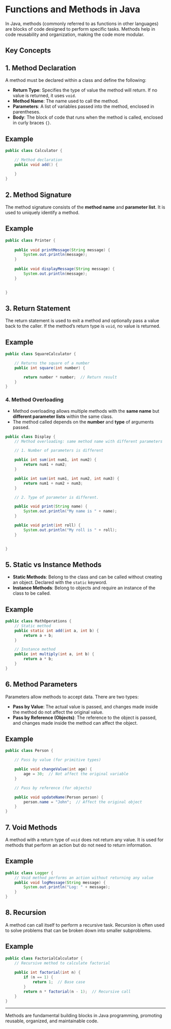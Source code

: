 # Functions and Methods in Java

In Java, methods (commonly referred to as functions in other languages) are blocks of code designed to perform specific tasks. Methods help in code reusability and organization, making the code more modular.

## Key Concepts

## 1. **Method Declaration**
A method must be declared within a class and define the following:
- **Return Type**: Specifies the type of value the method will return. If no value is returned, it uses `void`.
- **Method Name**: The name used to call the method.
- **Parameters**: A list of variables passed into the method, enclosed in parentheses.
- **Body**: The block of code that runs when the method is called, enclosed in curly braces `{}`.

## Example
```java
public class Calculator {

    // Method declaration
    public void add() {
        
    }
}
```

## 2. **Method Signature**
The method signature consists of the **method name** and **parameter list**. It is used to uniquely identify a method.

## Example
```java
public class Printer {
    
    public void printMessage(String message) {
        System.out.println(message);
    }
    
    public void displayMessage(String message) {
        System.out.println(message);
    }

    
}
```

## 3. **Return Statement**
The return statement is used to exit a method and optionally pass a value back to the caller. If the method’s return type is `void`, no value is returned.

## Example
```java
public class SquareCalculator {

    // Returns the square of a number
    public int square(int number) {

        return number * number;  // Return result
    }
}
```

### 4. **Method Overloading**
- Method overloading allows multiple methods with the **same name** but **different parameter lists** within the same class. 
- The method called depends on the **number** and **type** of arguments passed.

```java
public class Display {
    // Method overloading: same method name with different parameters

    // 1. Number of parameters is different

    public int sum(int num1, int num2) {
        return num1 + num2;
    }

    public int sum(int num1, int num2, int num3) {
        return num1 + num2 + num3;
    }

    // 2. Type of parameter is different.

    public void print(String name) {
        System.out.println("My name is " + name);
    }

    public void print(int roll) {
        System.out.println("My roll is " + roll);
    }

    
}
```

## 5. **Static vs Instance Methods**
- **Static Methods**: Belong to the class and can be called without creating an object. Declared with the `static` keyword.
- **Instance Methods**: Belong to objects and require an instance of the class to be called.

## Example
```java
public class MathOperations {
    // Static method
    public static int add(int a, int b) {
        return a + b;
    }

    // Instance method
    public int multiply(int a, int b) {
        return a * b;
    }
}
```

## 6. **Method Parameters**
Parameters allow methods to accept data. There are two types:
- **Pass by Value**: The actual value is passed, and changes made inside the method do not affect the original value.
- **Pass by Reference (Objects)**: The reference to the object is passed, and changes made inside the method can affect the object.

## Example

```java
public class Person {

    // Pass by value (for primitive types)

    public void changeValue(int age) {
        age = 30;  // Not affect the original variable
    }

    // Pass by reference (for objects)

    public void updateName(Person person) {
        person.name = "John";  // Affect the original object
    }
}
```


## 7. **Void Methods**
A method with a return type of `void` does not return any value. It is used for methods that perform an action but do not need to return information.

## Example
```java
public class Logger {
    // Void method performs an action without returning any value
    public void logMessage(String message) {
        System.out.println("Log: " + message);
    }
}
```

## 8. **Recursion**
A method can call itself to perform a recursive task. Recursion is often used to solve problems that can be broken down into smaller subproblems.

## Example
```java
public class FactorialCalculator {
    // Recursive method to calculate factorial
    
    public int factorial(int n) {
        if (n == 1) {
            return 1;  // Base case
        }
        return n * factorial(n - 1);  // Recursive call
    }
}
```


---

Methods are fundamental building blocks in Java programming, promoting reusable, organized, and maintainable code.
